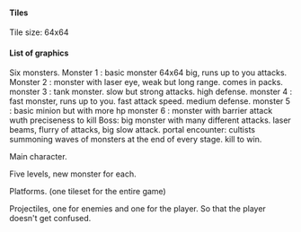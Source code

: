 #### Tiles

Tile size: 64x64

#### List of graphics

Six monsters.
Monster 1 : basic monster 64x64 big, runs up to you attacks.
Monster 2 : monster with laser eye, weak but long range. comes in packs.
monster 3 : tank monster. slow but strong attacks. high defense.
monster 4 : fast monster, runs up to you. fast attack speed. medium defense.
monster 5 : basic minion but with more hp
monster 6 : monster with barrier attack wuth preciseness to kill 
Boss: big monster with many  different attacks. laser beams, flurry of attacks, big slow attack.
portal encounter: cultists summoning waves of monsters at the end of every stage. kill to win.

Main character.

Five levels, new monster for each.

Platforms. (one tileset for the entire game)

Projectiles, one for enemies and one for the player. So that the player doesn't get confused. 

